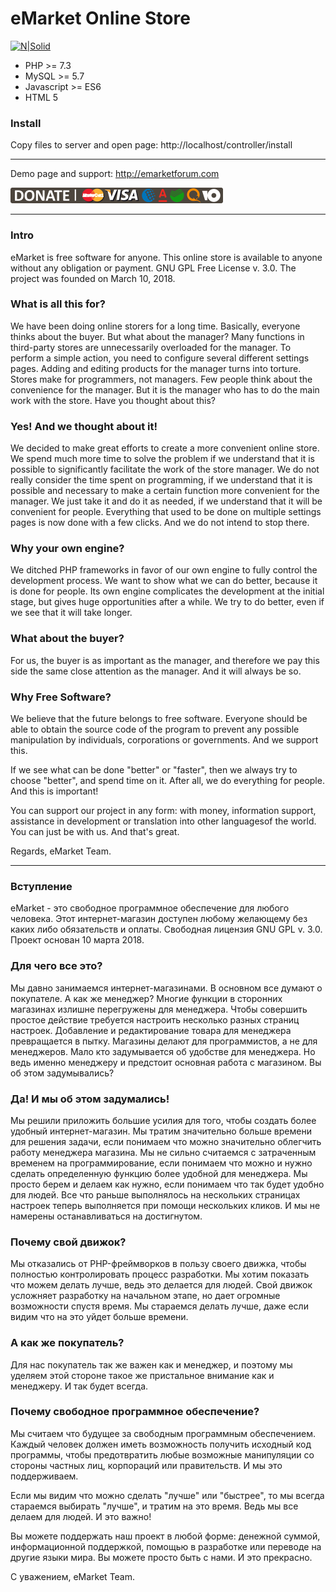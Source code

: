 # eMarket Online Store

[![N|Solid](https://github.com/musicman3/eMarket/blob/master/view/default/catalog/images/emarket.png)](https://github.com/musicman3/eMarket)

  - PHP >= 7.3
  - MySQL >= 5.7
  - Javascript >= ES6
  - HTML 5

### Install  
Copy files to server and open page: http://localhost/controller/install

---
  
Demo page and support: http://emarketforum.com

[![N|Solid](https://github.com/musicman3/AlphaCommerce/blob/master/donate.png)](https://funding.wmtransfer.com/widgets/horizontal/9971da3b-1647-48c0-8563-a84241a33eac?bt=0&hs=1&sum=5)
  
---

### Intro  
eMarket is free software for anyone. This online store is available to anyone without any obligation or payment. GNU GPL Free License v. 3.0. The project was founded on March 10, 2018.

### What is all this for?
We have been doing online storers for a long time. Basically, everyone thinks about the buyer. But what about the manager? Many functions in third-party stores are unnecessarily overloaded for the manager. To perform a simple action, you need to configure several different settings pages. Adding and editing products for the manager turns into torture. Stores make for programmers, not managers. Few people think about the convenience for the manager. But it is the manager who has to do the main work with the store. Have you thought about this?

### Yes! And we thought about it!
We decided to make great efforts to create a more convenient online store. We spend much more time to solve the problem if we understand that it is possible to significantly facilitate the work of the store manager. We do not really consider the time spent on programming, if we understand that it is possible and necessary to make a certain function more convenient for the manager. We just take it and do it as needed, if we understand that it will be convenient for people. Everything that used to be done on multiple settings pages is now done with a few clicks. And we do not intend to stop there.

### Why your own engine?
We ditched PHP frameworks in favor of our own engine to fully control the development process. We want to show what we can do better, because it is done for people. Its own engine complicates the development at the initial stage, but gives huge opportunities after a while. We try to do better, even if we see that it will take longer.

### What about the buyer?
For us, the buyer is as important as the manager, and therefore we pay this side the same close attention as the manager. And it will always be so.

### Why Free Software?
We believe that the future belongs to free software. Everyone should be able to obtain the source code of the program to prevent any possible manipulation by individuals, corporations or governments. And we support this.

If we see what can be done "better" or "faster", then we always try to choose "better", and spend time on it. After all, we do everything for people. And this is important!

You can support our project in any form: with money, information support, assistance in development or translation into other languages ​​of the world. You can just be with us. And that's great.

Regards, eMarket Team.

---
### Вступление
eMarket - это свободное программное обеспечение для любого человека. Этот интернет-магазин доступен любому желающему без каких либо обязательств и оплаты. Свободная лицензия GNU GPL v. 3.0. Проект основан 10 марта 2018.

### Для чего все это?
Мы давно занимаемся интернет-магазинами. В основном все думают о покупателе. А как же менеджер? Многие функции в сторонних магазинах излишне перегружены для менеджера. Чтобы совершить простое действие требуется настроить несколько разных страниц настроек. Добавление и редактирование товара для менеджера превращается в пытку. Магазины делают для программистов, а не для менеджеров. Мало кто задумывается об удобстве для менеджера. Но ведь именно менеджеру и предстоит основная работа с магазином. Вы об этом задумывались?

### Да! И мы об этом задумались!
Мы решили приложить большие усилия для того, чтобы создать более удобный интернет-магазин. Мы тратим значительно больше времени для решения задачи, если понимаем что можно значительно облегчить работу менеджера магазина. Мы не сильно считаемся с затраченным временем на программирование, если понимаем что можно и нужно сделать определенную функцию более удобной для менеджера. Мы просто берем и делаем как нужно, если понимаем что так будет удобно для людей. Все что раньше выполнялось на нескольких страницах настроек теперь выполняется при помощи нескольких кликов. И мы не намерены останавливаться на достигнутом.

### Почему свой движок?
Мы отказались от PHP-фреймворков в пользу своего движка, чтобы полностью контролировать процесс разработки. Мы хотим показать что можем делать лучше, ведь это делается для людей. Свой движок усложняет разработку на начальном этапе, но дает огромные возможности спустя время. Мы стараемся делать лучше, даже если видим что на это уйдет больше времени.

### А как же покупатель?
Для нас покупатель так же важен как и менеджер, и поэтому мы уделяем этой стороне такое же пристальное внимание как и менеджеру. И так будет всегда.

### Почему свободное программное обеспечение?
Мы считаем что будущее за свободным программным обеспечением. Каждый человек должен иметь возможность получить исходный код программы, чтобы предотвратить любые возможные манипуляции со стороны частных лиц, корпораций или правительств. И мы это поддерживаем.

Если мы видим что можно сделать "лучше" или "быстрее", то мы всегда стараемся выбирать "лучше", и тратим на это время. Ведь мы все делаем для людей. И это важно!

Вы можете поддержать наш проект в любой форме: денежной суммой, информационной поддержкой, помощью в разработке или переводе на другие языки мира. Вы можете просто быть с нами. И это прекрасно.

С уважением, eMarket Team.
